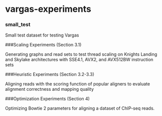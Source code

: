 # vargas-experiments

### small_test

Small test dataset for testing Vargas


###Scaling Experiments (Section 3.1)

Generating graphs and read sets to test thread scaling on Knights Landing and Skylake architectures with SSE4.1, AVX2, and AVX512BW instruction sets

###Heuristic Experiments (Section 3.2-3.3)

Aligning reads with the scoring function of popular aligners to evaluate alignment correctness and mapping quality


###Optimization Experiments (Section 4)

Optimizing Bowtie 2 parameters for aligning a dataset of ChIP-seq reads.